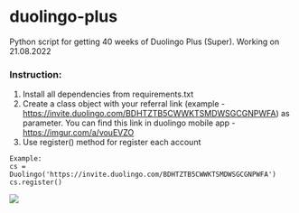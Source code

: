 # duolingo-plus
Python script for getting 40 weeks of Duolingo Plus (Super). Working on 21.08.2022
### Instruction:
1. Install all dependencies from requirements.txt
2. Create a class object with your referral link (example - https://invite.duolingo.com/BDHTZTB5CWWKTSMDWSGCGNPWFA) as parameter. You can find this link in duolingo mobile app - https://imgur.com/a/vouEVZO
3. Use register() method for register each account
```
Example:
cs = Duolingo('https://invite.duolingo.com/BDHTZTB5CWWKTSMDWSGCGNPWFA')
cs.register()
```

![](https://i.imgur.com/Qh1Qx2e.png)
